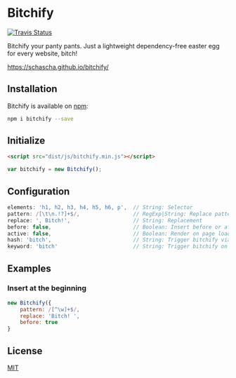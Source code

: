 # Bitchify

[![Travis Status](https://travis-ci.org/Schascha/bitchify.svg?branch=master)](https://travis-ci.org/Schascha/bitchify)

Bitchify your panty pants. Just a lightweight dependency-free easter egg for every website, bitch!

https://schascha.github.io/bitchify/

## Installation

Bitchify is available on [npm](https://www.npmjs.com/package/bitchify):

```bash
npm i bitchify --save
```

## Initialize

```html
<script src="dist/js/bitchify.min.js"></script>
```

```javascript
var bitchify = new Bitchify();
```

## Configuration

```javascript
elements: 'h1, h2, h3, h4, h5, h6, p',  // String: Selector
pattern: /[\t\n.!?]+$/,                 // RegExp|String: Replace pattern, e.g. /[^\w]+$/
replace: ', Bitch!',                    // String: Replacement
before: false,                          // Boolean: Insert before or after
active: false,                          // Boolean: Render on page load
hash: 'bitch',                          // String: Trigger bitchify via hashtag
keyword: 'bitch'                        // String: Trigger bitchify on keypress
```

## Examples

### Insert at the beginning

```javascript
new Bitchify({
	pattern: /[^\w]+$/,
	replace: 'Bitch! ',
	before: true
}
```

## License

[MIT](./LICENSE)
